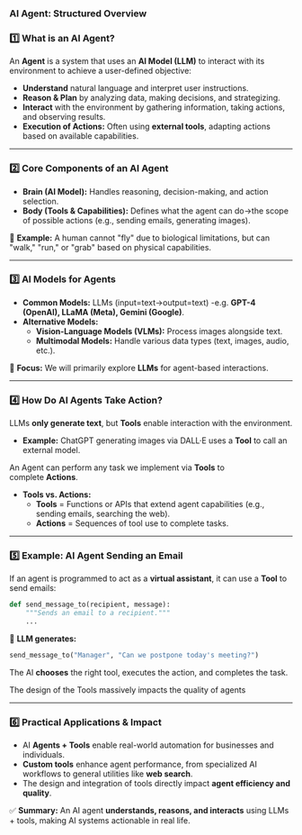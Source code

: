 ### **AI Agent: Structured Overview**

### **1️⃣ What is an AI Agent?**

An **Agent** is a system that uses an **AI Model (LLM)** to interact with its environment to achieve a user-defined objective:

- **Understand** natural language and interpret user instructions.
- **Reason & Plan** by analyzing data, making decisions, and strategizing.
- **Interact** with the environment by gathering information, taking actions, and observing results.
- **Execution of Actions:** Often using **external tools**, adapting actions based on available capabilities.

---

### **2️⃣ Core Components of an AI Agent**

- **Brain (AI Model):** Handles reasoning, decision-making, and action selection.
- **Body (Tools & Capabilities):** Defines what the agent can do→the scope of possible actions (e.g., sending emails, generating images).

🔹 **Example:** A human cannot "fly" due to biological limitations, but can "walk," "run," or "grab" based on physical capabilities.

---

### **3️⃣ AI Models for Agents**

- **Common Models:** LLMs (input=text→output=text) -e.g. **GPT-4 (OpenAI), LLaMA (Meta), Gemini (Google)**.
- **Alternative Models:**
    - **Vision-Language Models (VLMs):** Process images alongside text.
    - **Multimodal Models:** Handle various data types (text, images, audio, etc.).

🔹 **Focus:** We will primarily explore **LLMs** for agent-based interactions.

---

### **4️⃣ How Do AI Agents Take Action?**

LLMs **only generate text**, but **Tools** enable interaction with the environment.

- **Example:** ChatGPT generating images via DALL·E uses a **Tool** to call an external model.

An Agent can perform any task we implement via **Tools** to complete **Actions**.

- **Tools vs. Actions:**
    - **Tools** = Functions or APIs that extend agent capabilities (e.g., sending emails, searching the web).
    - **Actions** = Sequences of tool use to complete tasks.

---

### **5️⃣ Example: AI Agent Sending an Email**

If an agent is programmed to act as a **virtual assistant**, it can use a **Tool** to send emails:

```python
def send_message_to(recipient, message):
    """Sends an email to a recipient."""
    ...
```

🔹 **LLM generates:**

```python
send_message_to("Manager", "Can we postpone today's meeting?")
```

The AI **chooses** the right tool, executes the action, and completes the task.

The design of the Tools massively impacts the quality of agents 

---

### **6️⃣ Practical Applications & Impact**

- AI **Agents + Tools** enable real-world automation for businesses and individuals.
- **Custom tools** enhance agent performance, from specialized AI workflows to general utilities like **web search**.
- The design and integration of tools directly impact **agent efficiency and quality**.

✅ **Summary:** An AI agent **understands, reasons, and interacts** using LLMs + tools, making AI systems actionable in real life.
